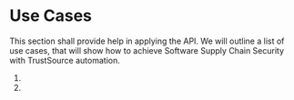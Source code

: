 # Use Cases

This section shall provide help in applying the API. We will outline a list of use cases, that will show how to achieve Software Supply Chain Security with TrustSource automation.

1. [Integrate ts-scan into github actions]: usecases/uc1.md

2. 
